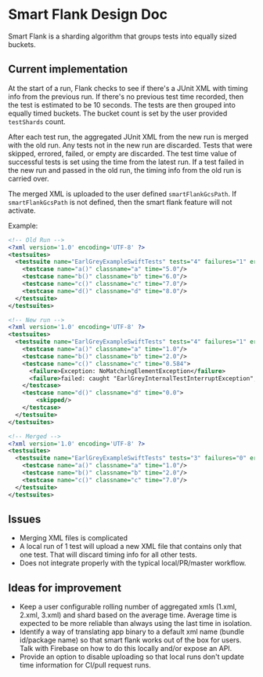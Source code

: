 # Smart Flank Design Doc

Smart Flank is a sharding algorithm that groups tests into equally sized buckets.

## Current implementation

At the start of a run, Flank checks to see if there's a JUnit XML with timing info from the previous run. If there's no previous test time recorded, then the test is estimated to be 10 seconds. The tests are then grouped into equally timed buckets. The bucket count is set by the user provided `testShards` count.

After each test run, the aggregated JUnit XML from the new run is merged with the old run. Any tests not in the new run are discarded. Tests that were skipped, errored, failed, or empty are discarded. The test time value of successful tests is set using the time from the latest run. If a test failed in the new run and passed in the old run, the timing info from the old run is carried over.

The merged XML is uploaded to the user defined `smartFlankGcsPath`. If `smartFlankGcsPath` is not defined, then the smart flank feature will not activate.

Example:

```xml
<!-- Old Run -->
<?xml version='1.0' encoding='UTF-8' ?>
<testsuites>
  <testsuite name="EarlGreyExampleSwiftTests" tests="4" failures="1" errors="0" skipped="0" time="51.773" hostname="localhost">
    <testcase name="a()" classname="a" time="5.0"/>
    <testcase name="b()" classname="b" time="6.0"/>
    <testcase name="c()" classname="c" time="7.0"/>
    <testcase name="d()" classname="d" time="8.0"/>
  </testsuite>
</testsuites>
```

```xml
<!-- New run -->
<?xml version='1.0' encoding='UTF-8' ?>
<testsuites>
  <testsuite name="EarlGreyExampleSwiftTests" tests="4" failures="1" errors="0" skipped="0" time="51.773" hostname="localhost">
    <testcase name="a()" classname="a" time="1.0"/>
    <testcase name="b()" classname="b" time="2.0"/>
    <testcase name="c()" classname="c" time="0.584">
      <failure>Exception: NoMatchingElementException</failure>
      <failure>failed: caught "EarlGreyInternalTestInterruptException", "Immediately halt execution of testcase"</failure>
    </testcase>
    <testcase name="d()" classname="d" time="0.0">
        <skipped/>
    </testcase>
  </testsuite>
</testsuites>
```

```xml
<!-- Merged -->
<?xml version='1.0' encoding='UTF-8' ?>
<testsuites>
  <testsuite name="EarlGreyExampleSwiftTests" tests="3" failures="0" errors="0" skipped="0" time="10.0" hostname="localhost">
    <testcase name="a()" classname="a" time="1.0"/>
    <testcase name="b()" classname="b" time="2.0"/>
    <testcase name="c()" classname="c" time="7.0"/>
  </testsuite>
</testsuites>
```

## Issues

* Merging XML files is complicated
* A local run of 1 test will upload a new XML file that contains only that one test. That will discard timing info for all other tests.
* Does not integrate properly with the typical local/PR/master workflow.

## Ideas for improvement

* Keep a user configurable rolling number of aggregated xmls (1.xml, 2.xml, 3.xml) and shard based on the average time. Average time is expected to be more reliable than always using the last time in isolation.
* Identify a way of translating app binary to a default xml name (bundle id/package name) so that smart flank works out of the box for users. Talk with Firebase on how to do this locally and/or expose an API.
* Provide an option to disable uploading so that local runs don't update time information for CI/pull request runs.
